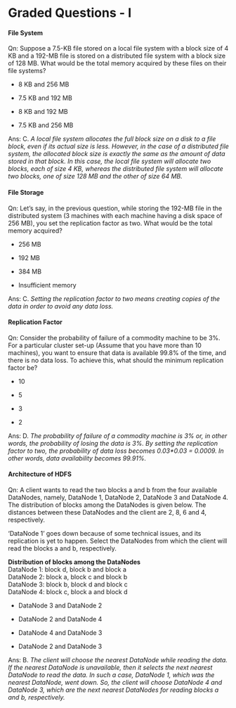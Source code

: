 # Graded Questions - I
#### File System

Qn: Suppose a 7.5-KB file stored on a local file system with a block size of 4 KB and a 192-MB file is stored on a distributed file system with a block size of 128 MB. What would be the total memory acquired by these files on their file systems?

- 8 KB and 256 MB

- 7.5 KB and 192 MB

- 8 KB and 192 MB

- 7.5 KB and 256 MB

Ans: C. *A local file system allocates the full block size on a disk to a file block, even if its actual size is less. However, in the case of a distributed file system, the allocated block size is exactly the same as the amount of data stored in that block. In this case, the local file system will allocate two blocks, each of size 4 KB, whereas the distributed file system will allocate two blocks, one of size 128 MB and the other of size 64 MB.*

#### File Storage

Qn: Let’s say, in the previous question, while storing the 192-MB file in the distributed system (3 machines with each machine having a disk space of 256 MB), you set the replication factor as two. What would be the total memory acquired?

- 256 MB

- 192 MB

- 384 MB 

- Insufficient memory

Ans: C. *Setting the replication factor to two means creating copies of the data in order to avoid any data loss.*

#### Replication Factor

Qn: Consider the probability of failure of a commodity machine to be 3%. For a particular cluster set-up (Assume that you have more than 10 machines), you want to ensure that data is available 99.8% of the time, and there is no data loss. To achieve this, what should the minimum replication factor be?

- 10

- 5

- 3

- 2

Ans: D. *The probability of failure of a commodity machine is 3% or, in other words, the probability of losing the data is 3%. By setting the replication factor to two, the probability of data loss becomes 0.03\*0.03 = 0.0009. In other words, data availability becomes 99.91%.*

#### Architecture of HDFS

Qn: A client wants to read the two blocks a and b from the four available DataNodes, namely, DataNode 1, DataNode 2, DataNode 3 and DataNode 4. The distribution of blocks among the DataNodes is given below. The distances between these DataNodes and the client are 2, 8, 6 and 4, respectively.

‘DataNode 1’ goes down because of some technical issues, and its replication is yet to happen. Select the DataNodes from which the client will read the blocks a and b, respectively.  
  
**Distribution of blocks among the DataNodes**  
DataNode 1: block d, block b and block a  
DataNode 2: block a, block c and block b  
DataNode 3: block b, block d and block c  
DataNode 4: block c, block a and block d

- DataNode 3 and DataNode 2

- DataNode 2 and DataNode 4

- DataNode 4 and DataNode 3

- DataNode 2 and DataNode 3

Ans: B. *The client will choose the nearest DataNode while reading the data. If the nearest DataNode is unavailable, then it selects the next nearest DataNode to read the data. In such a case, DataNode 1, which was the nearest DataNode, went down. So, the client will choose DataNode 4 and DataNode 3, which are the next nearest DataNodes for reading blocks a and b, respectively.*
